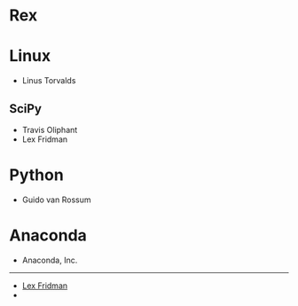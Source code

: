 
# Rex

# Linux

* Linus Torvalds

## SciPy

* Travis Oliphant
* Lex Fridman

# Python

* Guido van Rossum

# Anaconda

* Anaconda, Inc.

---

* [Lex Fridman](https://www.youtube.com/@LexClips)
* 
